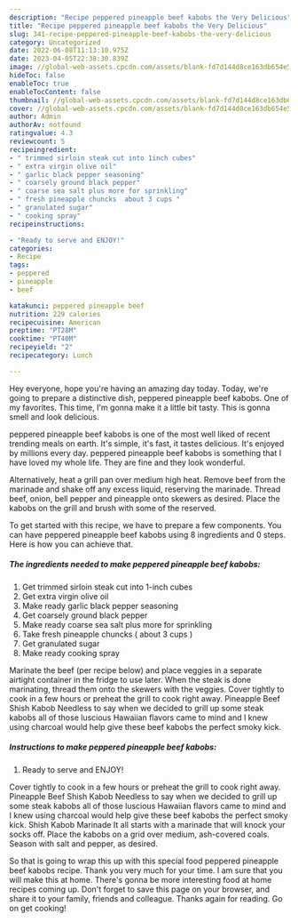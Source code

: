```yaml
---
description: "Recipe peppered pineapple beef kabobs the Very Delicious"
title: "Recipe peppered pineapple beef kabobs the Very Delicious"
slug: 341-recipe-peppered-pineapple-beef-kabobs-the-very-delicious
category: Uncategorized
date: 2022-06-08T11:13:10.975Z
date: 2023-04-05T22:38:30.839Z
image: //global-web-assets.cpcdn.com/assets/blank-fd7d144d8ce163db654e5a02c40b08a2775adb7897d16e4062681dc7e1b2800f.png
hideToc: false
enableToc: true
enableTocContent: false
thumbnail: //global-web-assets.cpcdn.com/assets/blank-fd7d144d8ce163db654e5a02c40b08a2775adb7897d16e4062681dc7e1b2800f.png
cover: //global-web-assets.cpcdn.com/assets/blank-fd7d144d8ce163db654e5a02c40b08a2775adb7897d16e4062681dc7e1b2800f.png
author: Admin
authorAv: notfound
ratingvalue: 4.3
reviewcount: 5
recipeingredient:
- " trimmed sirloin steak cut into 1inch cubes"
- " extra virgin olive oil"
- " garlic black pepper seasoning"
- " coarsely ground black pepper"
- " coarse sea salt plus more for sprinkling"
- " fresh pineapple chuncks  about 3 cups "
- " granulated sugar"
- " cooking spray"
recipeinstructions:

- "Ready to serve and ENJOY!"
categories:
- Recipe
tags:
- peppered
- pineapple
- beef

katakunci: peppered pineapple beef 
nutrition: 229 calories
recipecuisine: American
preptime: "PT28M"
cooktime: "PT40M"
recipeyield: "2"
recipecategory: Lunch

---
```



Hey everyone, hope you're having an amazing day today. Today, we're going to prepare a distinctive dish, peppered pineapple beef kabobs. One of my favorites. This time, I'm gonna make it a little bit tasty. This is gonna smell and look delicious.

peppered pineapple beef kabobs is one of the most well liked of recent trending meals on earth. It's simple, it's fast, it tastes delicious. It's enjoyed by millions every day. peppered pineapple beef kabobs is something that I have loved my whole life. They are fine and they look wonderful.

Alternatively, heat a grill pan over medium high heat. Remove beef from the marinade and shake off any excess liquid, reserving the marinade. Thread beef, onion, bell pepper and pineapple onto skewers as desired. Place the kabobs on the grill and brush with some of the reserved.


To get started with this recipe, we have to prepare a few components. You can have peppered pineapple beef kabobs using 8 ingredients and 0 steps. Here is how you can achieve that.

<!--inarticleads1-->

##### The ingredients needed to make peppered pineapple beef kabobs:

1. Get  trimmed sirloin steak cut into 1-inch cubes
1. Get  extra virgin olive oil
1. Make ready  garlic black pepper seasoning
1. Get  coarsely ground black pepper
1. Make ready  coarse sea salt plus more for sprinkling
1. Take  fresh pineapple chuncks ( about 3 cups )
1. Get  granulated sugar
1. Make ready  cooking spray


Marinate the beef (per recipe below) and place veggies in a separate airtight container in the fridge to use later. When the steak is done marinating, thread them onto the skewers with the veggies. Cover tightly to cook in a few hours or preheat the grill to cook right away. Pineapple Beef Shish Kabob Needless to say when we decided to grill up some steak kabobs all of those luscious Hawaiian flavors came to mind and I knew using charcoal would help give these beef kabobs the perfect smoky kick. 

<!--inarticleads2-->

##### Instructions to make peppered pineapple beef kabobs:


1. Ready to serve and ENJOY!

Cover tightly to cook in a few hours or preheat the grill to cook right away. Pineapple Beef Shish Kabob Needless to say when we decided to grill up some steak kabobs all of those luscious Hawaiian flavors came to mind and I knew using charcoal would help give these beef kabobs the perfect smoky kick. Shish Kabob Marinade It all starts with a marinade that will knock your socks off. Place the kabobs on a grid over medium, ash-covered coals. Season with salt and pepper, as desired. 

So that is going to wrap this up with this special food peppered pineapple beef kabobs recipe. Thank you very much for your time. I am sure that you will make this at home. There's gonna be more interesting food at home recipes coming up. Don't forget to save this page on your browser, and share it to your family, friends and colleague. Thanks again for reading. Go on get cooking!
